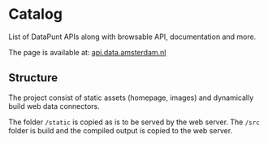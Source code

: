 # Catalog
List of DataPunt APIs along with browsable API, documentation and more.

The page is available at: [api.data.amsterdam.nl](https://api.data.amsterdam.nl)

## Structure

The project consist of static assets (homepage, images) and dynamically build web data connectors.

The folder `/static` is copied as is to be served by the web server.
The `/src` folder is build and the compiled output is copied to the web server.
